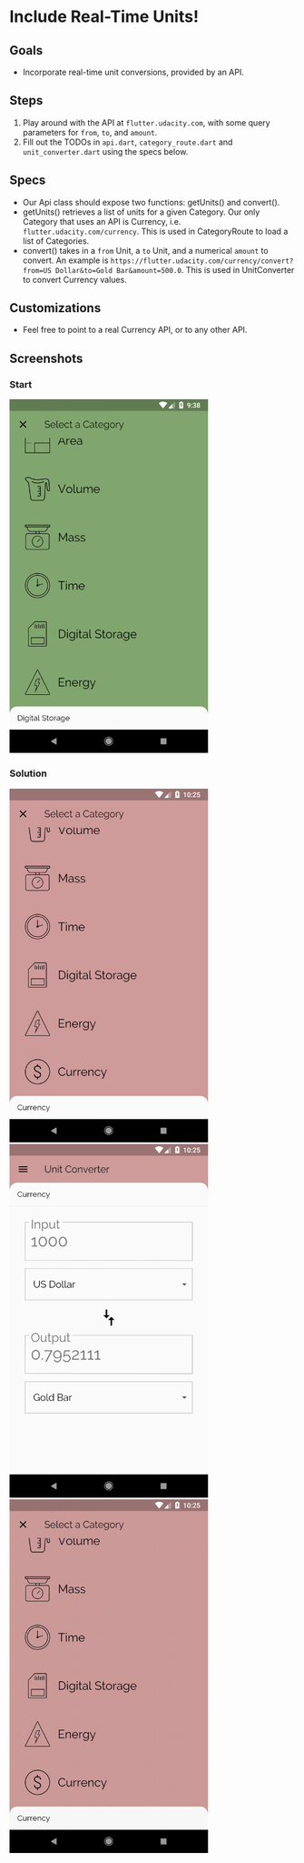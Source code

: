# Include Real-Time Units!

## Goals
- Incorporate real-time unit conversions, provided by an API.

## Steps
 1. Play around with the API at `flutter.udacity.com`, with some query parameters for `from`, `to`, and `amount`.
 2. Fill out the TODOs in `api.dart`, `category_route.dart` and `unit_converter.dart` using the specs below.

## Specs
 - Our Api class should expose two functions: getUnits() and convert().
 - getUnits() retrieves a list of units for a given Category. Our only Category that uses an API is Currency, i.e. `flutter.udacity.com/currency`. This is used in CategoryRoute to load a list of Categories.
 - convert() takes in a `from` Unit, a `to` Unit, and a numerical `amount` to convert. An example is `https://flutter.udacity.com/currency/convert?from=US Dollar&to=Gold Bar&amount=500.0`. This is used in UnitConverter to convert Currency values.

## Customizations
- Feel free to point to a real Currency API, or to any other API.

## Screenshots

### Start
<img src='../../screenshots/11_api.png' width='350'>

### Solution
<img src='../../screenshots/11_api_2.png' width='350'><img src='../../screenshots/11_api_3.png' width='350'>
<img src='../../screenshots/11_api_4.gif' width='350'>

